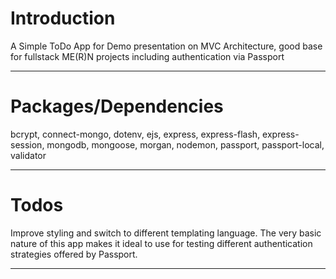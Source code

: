 # Introduction

A Simple ToDo App for Demo presentation on MVC Architecture, good base for fullstack ME(R)N projects including authentication via Passport

---

# Packages/Dependencies

bcrypt, connect-mongo, dotenv, ejs, express, express-flash, express-session, mongodb, mongoose, morgan, nodemon, passport, passport-local, validator

---

# Todos

Improve styling and switch to different templating language. The very basic nature of this app makes it ideal to use for testing different authentication strategies offered by Passport.

---
